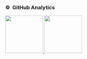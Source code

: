 ### ⚙️ &nbsp;GitHub Analytics
<p align="centre">
  <a href="https://github.com/samirkape">
      <img height="120em" src="https://github-readme-stats-eight-theta.vercel.app/api?username=samirkape&show_icons=true&include_all_commits=true&hide=contribs,prs,issues&count_private=true&show_owner=true" />
       <img height="120em" src="https://github-readme-stats-eight-theta.vercel.app/api/wakatime?username=samirkape&layout=compact&show_owner=true"/>
  </a>
</p>
